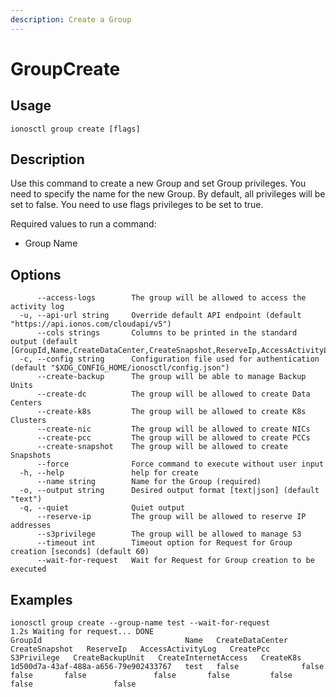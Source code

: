 ```yaml
---
description: Create a Group
---
```


# GroupCreate

## Usage

```text
ionosctl group create [flags]
```

## Description

Use this command to create a new Group and set Group privileges. You need to specify the name for the new Group. By default, all privileges will be set to false. You need to use flags privileges to be set to true.

Required values to run a command:

* Group Name

## Options

```text
      --access-logs        The group will be allowed to access the activity log
  -u, --api-url string     Override default API endpoint (default "https://api.ionos.com/cloudapi/v5")
      --cols strings       Columns to be printed in the standard output (default [GroupId,Name,CreateDataCenter,CreateSnapshot,ReserveIp,AccessActivityLog,CreatePcc,S3Privilege,CreateBackupUnit,CreateInternetAccess,CreateK8s])
  -c, --config string      Configuration file used for authentication (default "$XDG_CONFIG_HOME/ionosctl/config.json")
      --create-backup      The group will be able to manage Backup Units
      --create-dc          The group will be allowed to create Data Centers
      --create-k8s         The group will be allowed to create K8s Clusters
      --create-nic         The group will be allowed to create NICs
      --create-pcc         The group will be allowed to create PCCs
      --create-snapshot    The group will be allowed to create Snapshots
      --force              Force command to execute without user input
  -h, --help               help for create
      --name string        Name for the Group (required)
  -o, --output string      Desired output format [text|json] (default "text")
  -q, --quiet              Quiet output
      --reserve-ip         The group will be allowed to reserve IP addresses
      --s3privilege        The group will be allowed to manage S3
      --timeout int        Timeout option for Request for Group creation [seconds] (default 60)
      --wait-for-request   Wait for Request for Group creation to be executed
```

## Examples

```text
ionosctl group create --group-name test --wait-for-request
1.2s Waiting for request... DONE
GroupId                                Name   CreateDataCenter   CreateSnapshot   ReserveIp   AccessActivityLog   CreatePcc   S3Privilege   CreateBackupUnit   CreateInternetAccess   CreateK8s
1d500d7a-43af-488a-a656-79e902433767   test   false              false            false       false               false       false         false              false                  false
```

